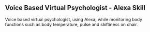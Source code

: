 ## Voice Based Virtual Psychologist - Alexa Skill

Voice based virtual psychologist, using Alexa, while monitoring body functions such as body temperature, pulse and shiftiness on chair.
